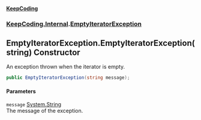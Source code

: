 #### [KeepCoding](index.md 'index')
### [KeepCoding.Internal](KeepCoding_Internal.md 'KeepCoding.Internal').[EmptyIteratorException](EmptyIteratorException.md 'KeepCoding.Internal.EmptyIteratorException')
## EmptyIteratorException.EmptyIteratorException(string) Constructor
An exception thrown when the iterator is empty.  
```csharp
public EmptyIteratorException(string message);
```
#### Parameters
<a name='KeepCoding_Internal_EmptyIteratorException_EmptyIteratorException(string)_message'></a>
`message` [System.String](https://docs.microsoft.com/en-us/dotnet/api/System.String 'System.String')  
The message of the exception.
  
